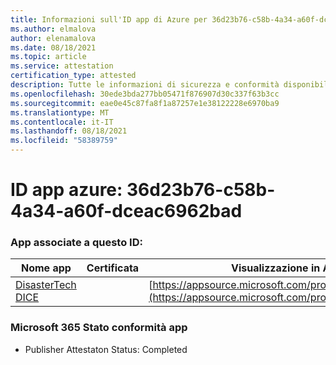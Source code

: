 ```yaml
---
title: Informazioni sull'ID app di Azure per 36d23b76-c58b-4a34-a60f-dceac6962bad
ms.author: elmalova
author: elenamalova
ms.date: 08/18/2021
ms.topic: article
ms.service: attestation
certification_type: attested
description: Tutte le informazioni di sicurezza e conformità disponibili per 36d23b76-c58b-4a34-a60f-dceac6962bad.
ms.openlocfilehash: 30ede3bda277bb05471f876907d30c337f63b3cc
ms.sourcegitcommit: eae0e45c87fa8f1a87257e1e38122228e6970ba9
ms.translationtype: MT
ms.contentlocale: it-IT
ms.lasthandoff: 08/18/2021
ms.locfileid: "58389759"
---
```

# <a name="azure-app-id-36d23b76-c58b-4a34-a60f-dceac6962bad"></a>ID app azure: 36d23b76-c58b-4a34-a60f-dceac6962bad


### <a name="apps-associated-with-this-id"></a>App associate a questo ID:
| **Nome app** | **Certificata** | **Visualizzazione in AppSource** |
|--------------|---------------|-----------------------|
| [DisasterTech DICE](https://docs.microsoft.com/microsoft-365-app-certification/forward/WA200001909) |  | [https://appsource.microsoft.com/product/office/WA200001909](https://appsource.microsoft.com/product/office/WA200001909) |

### <a name="microsoft-365-app-compliance-status"></a>Microsoft 365 Stato conformità app
- Publisher Attestaton Status: Completed
